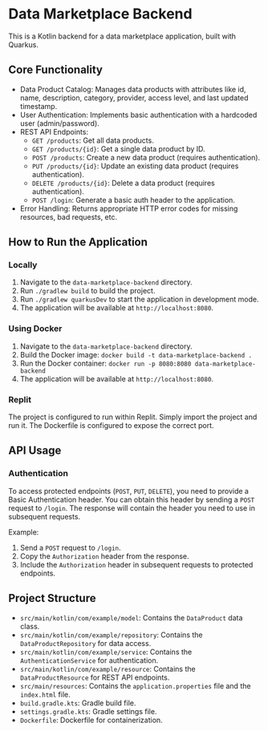 # Data Marketplace Backend

This is a Kotlin backend for a data marketplace application, built with Quarkus.

## Core Functionality

-   Data Product Catalog: Manages data products with attributes like id, name, description, category, provider, access level, and last updated timestamp.
-   User Authentication: Implements basic authentication with a hardcoded user (admin/password).
-   REST API Endpoints:
    -   `GET /products`: Get all data products.
    -   `GET /products/{id}`: Get a single data product by ID.
    -   `POST /products`: Create a new data product (requires authentication).
    -   `PUT /products/{id}`: Update an existing data product (requires authentication).
    -   `DELETE /products/{id}`: Delete a data product (requires authentication).
    -   `POST /login`: Generate a basic auth header to the application.
-   Error Handling: Returns appropriate HTTP error codes for missing resources, bad requests, etc.

## How to Run the Application

### Locally

1.  Navigate to the `data-marketplace-backend` directory.
2.  Run `./gradlew build` to build the project.
3.  Run `./gradlew quarkusDev` to start the application in development mode.
4.  The application will be available at `http://localhost:8080`.

### Using Docker

1.  Navigate to the `data-marketplace-backend` directory.
2.  Build the Docker image: `docker build -t data-marketplace-backend .`
3.  Run the Docker container: `docker run -p 8080:8080 data-marketplace-backend`
4.  The application will be available at `http://localhost:8080`.

### Replit

The project is configured to run within Replit. Simply import the project and run it. The Dockerfile is configured to expose the correct port.

## API Usage

### Authentication

To access protected endpoints (`POST`, `PUT`, `DELETE`), you need to provide a Basic Authentication header. You can obtain this header by sending a `POST` request to `/login`. The response will contain the header you need to use in subsequent requests.

Example:

1.  Send a `POST` request to `/login`.
2.  Copy the `Authorization` header from the response.
3.  Include the `Authorization` header in subsequent requests to protected endpoints.

## Project Structure

-   `src/main/kotlin/com/example/model`: Contains the `DataProduct` data class.
-   `src/main/kotlin/com/example/repository`: Contains the `DataProductRepository` for data access.
-   `src/main/kotlin/com/example/service`: Contains the `AuthenticationService` for authentication.
-   `src/main/kotlin/com/example/resource`: Contains the `DataProductResource` for REST API endpoints.
-   `src/main/resources`: Contains the `application.properties` file and the `index.html` file.
-   `build.gradle.kts`: Gradle build file.
-   `settings.gradle.kts`: Gradle settings file.
-   `Dockerfile`: Dockerfile for containerization.

